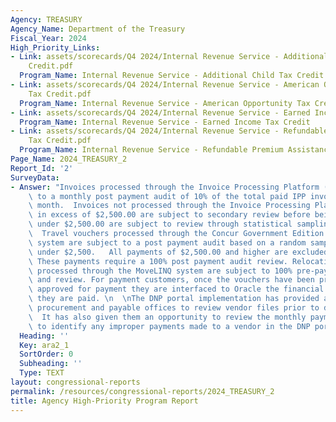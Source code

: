 ```yaml
---
Agency: TREASURY
Agency_Name: Department of the Treasury
Fiscal_Year: 2024
High_Priority_Links:
- Link: assets/scorecards/Q4 2024/Internal Revenue Service - Additional Child Tax
    Credit.pdf
  Program_Name: Internal Revenue Service - Additional Child Tax Credit
- Link: assets/scorecards/Q4 2024/Internal Revenue Service - American Opportunity
    Tax Credit.pdf
  Program_Name: Internal Revenue Service - American Opportunity Tax Credit
- Link: assets/scorecards/Q4 2024/Internal Revenue Service - Earned Income Tax Credit.pdf
  Program_Name: Internal Revenue Service - Earned Income Tax Credit
- Link: assets/scorecards/Q4 2024/Internal Revenue Service - Refundable Premium Assistance
    Tax Credit.pdf
  Program_Name: Internal Revenue Service - Refundable Premium Assistance Tax Credit
Page_Name: 2024_TREASURY_2
Report_Id: '2'
SurveyData:
- Answer: "Invoices processed through the Invoice Processing Platform (IPP) are subject\
    \ to a monthly post payment audit of 10% of the total paid IPP invoices for that\
    \ month.  Invoices not processed through the Invoice Processing Platform (IPP)\
    \ in excess of $2,500.00 are subject to secondary review before being paid.  Invoices\
    \ under $2,500.00 are subject to review through statistical sampling procedures.\
    \  Travel vouchers processed through the Concur Government Edition (CGE) travel\
    \ system are subject to a post payment audit based on a random sample of all reimbursements\
    \ under $2,500.   All payments of $2,500.00 and higher are excluded from the population.\
    \ These payments require a 100% post payment audit review. Relocation vouchers\
    \ processed through the MoveLINQ system are subject to 100% pre-payment audit\
    \ and review. For payment customers, once the vouchers have been pre-audited and\
    \ approved for payment they are interfaced to Oracle the financial system where\
    \ they are paid. \n  \nThe DNP portal implementation has provided a way bureau's/office's\
    \ procurement and payable offices to review vendor files prior to disbursement.\
    \  It has also given them an opportunity to review the monthly payment file results\
    \ to identify any improper payments made to a vendor in the DNP portal."
  Heading: ''
  Key: ara2_1
  SortOrder: 0
  Subheading: ''
  Type: TEXT
layout: congressional-reports
permalink: /resources/congressional-reports/2024_TREASURY_2
title: Agency High-Priority Program Report
---
```

